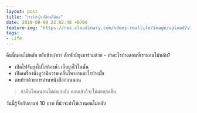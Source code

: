 ```yaml
---
layout: post
title: "เรา(ยัง)เปลี่ยนได้นะ"
date: 2019-08-09 22:02:48 +0700
feature-img: "https://res.cloudinary.com/sdees-reallife/image/upload/v1555658919/sample_feature_img.png"
tags:
- Life
---
```

คืนนี้นอนไม่หลับ ขยับซ้าย/ขวา สักพักมียุงมาร่วมด้วย - ทำอะไรบ้างตอนที่เรานอนไม่หลับ?

- เปิดไฟจับยุงไปใส่ห้องน้ำ เก็บยุงไว้ในนั้น
- เปิดเครื่องนั่งดูว่ามีความเคลื่นไหวงานอะไรบ้างมั๊ย
- ตบท้ายด้วยการอ่านหนังสือก่อนนอน

> ถ้าคืนไหนนอนไม่ค่อยหลับ ตอนเช้าก็จะไม่ค่อยสดชื่น

<i class="fa fa-child" style="color:plum"></i>

วันนี้รู้จักกับกาแฟ 10 บาท ที่น่าจะทำให้เรานอนไม่หลับ

